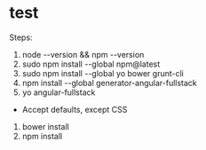 # test

Steps:

1. node --version && npm --version       
1. sudo npm install --global npm@latest                                                                                                                    
1. sudo npm install --global yo bower grunt-cli                                                                                                            
1. npm install --global generator-angular-fullstack
1. yo angular-fullstack
  - Accept defaults, except CSS
1. bower install
1. npm install
